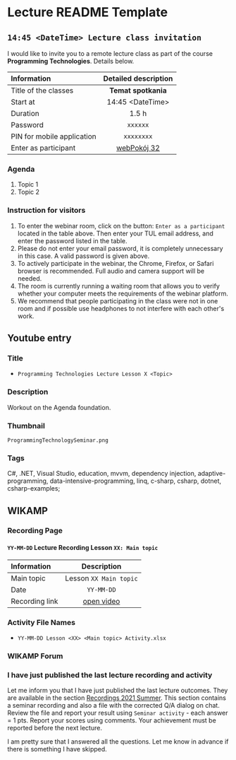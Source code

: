 # Lecture README Template

## `14:45 <DateTime> Lecture class invitation`

I would like to invite you to a remote lecture class as part of the course **Programming Technologies**. Details below.

| Information                |     Detailed description      |
| :------------------------- | :---------------------------: |
| Title of the classes       |      **Temat spotkania**      |
| Start at                   |      14:45 \<DateTime\>       |
| Duration                   |             1.5 h             |
| Password                   |           `xxxxxx`            |
| PIN for mobile application |          `xxxxxxxx`           |
| Enter as participant       | [webPokój 32](https://a.b.pl) |

### Agenda

1. Topic 1
1. Topic 2

### Instruction for visitors

1. To enter the webinar room, click on the button: `Enter as a participant` located in the table above. Then enter your TUL email address, and enter the password listed in the table.
1. Please do not enter your email password, it is completely unnecessary in this case. A valid password is given above.
1. To actively participate in the webinar, the Chrome, Firefox, or Safari browser is recommended. Full audio and camera support will be needed.
1. The room is currently running a waiting room that allows you to verify whether your computer meets the requirements of the webinar platform.
1. We recommend that people participating in the class were not in one room and if possible use headphones to not interfere with each other's work.

## Youtube entry

### Title

- `Programming Technologies Lecture Lesson X <Topic>`

### Description

Workout on the Agenda foundation.

### Thumbnail

`ProgrammingTechnologySeminar.png`

### Tags

C#, .NET, Visual Studio, education, mvvm, dependency injection, adaptive-programming, data-intensive-programming, linq, c-sharp, csharp, dotnet, csharp-examples;

## WIKAMP

### Recording Page

#### `YY-MM-DD` Lecture Recording Lesson `XX: Main topic`

| Information    |         Description         |
| :------------- | :-------------------------: |
| Main topic     |   Lesson `XX Main topic`    |
| Date           |         `YY-MM-DD`          |
| Recording link | [open video](https://a.b.c) |

### Activity File Names

- `YY-MM-DD Lesson <XX> <Main topic> Activity.xlsx`

### WIKAMP Forum

### I have just published the last lecture recording and activity

Let me inform you that I have just published the last lecture outcomes. They are available in the section [Recordings 2021 Summer](https://ife.edu.p.lodz.pl/course/view.php?id=224#section-3). This section contains a seminar recording and also a file with the corrected Q/A dialog on chat. Review the file and report your result using `Seminar activity` - each answer = 1 pts. Report your scores using comments. Your achievement must be reported before the next lecture.

I am pretty sure that I answered all the questions. Let me know in advance if there is something I have skipped.
